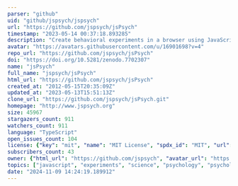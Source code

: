 ```yaml
---
parser: "github"
uid: "github/jspsych/jspsych"
url: "https://github.com/jspsych/jsPsych"
timestamp: "2023-05-14 00:37:18.893285"
description: "Create behavioral experiments in a browser using JavaScript"
avatar: "https://avatars.githubusercontent.com/u/16901698?v=4"
repo_url: "https://github.com/jspsych/jsPsych"
doi: "https://doi.org/10.5281/zenodo.7702307"
name: "jsPsych"
full_name: "jspsych/jsPsych"
html_url: "https://github.com/jspsych/jsPsych"
created_at: "2012-05-15T20:35:09Z"
updated_at: "2023-05-13T15:51:13Z"
clone_url: "https://github.com/jspsych/jsPsych.git"
homepage: "http://www.jspsych.org"
size: 45967
stargazers_count: 911
watchers_count: 911
language: "TypeScript"
open_issues_count: 104
license: {"key": "mit", "name": "MIT License", "spdx_id": "MIT", "url": "https://api.github.com/licenses/mit", "node_id": "MDc6TGljZW5zZTEz"}
subscribers_count: 43
owner: {"html_url": "https://github.com/jspsych", "avatar_url": "https://avatars.githubusercontent.com/u/16901698?v=4", "login": "jspsych", "type": "Organization"}
topics: ["javascript", "experiments", "science", "psychology", "psychology-experiments", "research", "jspsych", "experimental-design"]
date: "2024-11-09 14:24:19.189912"
---
```

